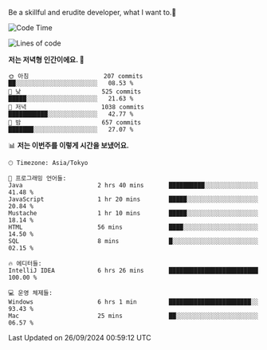 Be a skillful and erudite developer, what I want to.👶

<!--START_SECTION:waka-->
![Code Time](http://img.shields.io/badge/Code%20Time-1%2C289%20hrs%2024%20mins-blue)

![Lines of code](https://img.shields.io/badge/%EC%A0%80%EB%8A%94%20%EC%97%AC%ED%83%9C%EA%B9%8C%EC%A7%80%20-879.5%20thousand%20%EC%A4%84%EC%9D%98%20%EC%BD%94%EB%93%9C%EB%A5%BC%20%EC%9E%91%EC%84%B1%ED%96%88%EC%96%B4%EC%9A%94.-blue)

**저는 저녁형 인간이에요. 🦉** 

```text
🌞 아침                     207 commits         ██░░░░░░░░░░░░░░░░░░░░░░░   08.53 % 
🌆 낮　                     525 commits         █████░░░░░░░░░░░░░░░░░░░░   21.63 % 
🌃 저녁                     1038 commits        ███████████░░░░░░░░░░░░░░   42.77 % 
🌙 밤　                     657 commits         ███████░░░░░░░░░░░░░░░░░░   27.07 % 
```


📊 **저는 이번주를 이렇게 시간을 보냈어요.** 

```text
🕑︎ Timezone: Asia/Tokyo

💬 프로그래밍 언어들: 
Java                     2 hrs 40 mins       ██████████░░░░░░░░░░░░░░░   41.48 % 
JavaScript               1 hr 20 mins        █████░░░░░░░░░░░░░░░░░░░░   20.84 % 
Mustache                 1 hr 10 mins        █████░░░░░░░░░░░░░░░░░░░░   18.14 % 
HTML                     56 mins             ████░░░░░░░░░░░░░░░░░░░░░   14.50 % 
SQL                      8 mins              █░░░░░░░░░░░░░░░░░░░░░░░░   02.15 % 

🔥 에디터들: 
IntelliJ IDEA            6 hrs 26 mins       █████████████████████████   100.00 % 

💻 운영 체제들: 
Windows                  6 hrs 1 min         ███████████████████████░░   93.43 % 
Mac                      25 mins             ██░░░░░░░░░░░░░░░░░░░░░░░   06.57 % 
```


 Last Updated on 26/09/2024 00:59:12 UTC
<!--END_SECTION:waka-->
